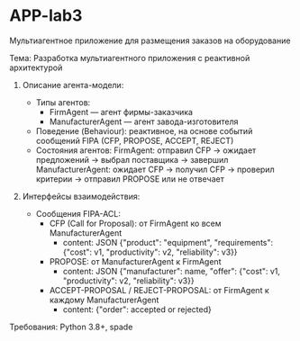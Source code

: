 # APP-lab3
Мультиагентное приложение для размещения заказов на оборудование

Тема: Разработка мультиагентного приложения с реактивной архитектурой

1. Описание агента-модели:
   - Типы агентов:
     * FirmAgent — агент фирмы-заказчика
     * ManufacturerAgent — агент завода-изготовителя
   - Поведение (Behaviour): реактивное, на основе событий сообщений FIPA (CFP, PROPOSE, ACCEPT, REJECT)
   - Состояния агентов:
     FirmAgent: отправил CFP -> ожидает предложений -> выбрал поставщика -> завершил
     ManufacturerAgent: ожидает CFP -> получил CFP -> проверил критерии -> отправил PROPOSE или не отвечает

2. Интерфейсы взаимодействия:
   - Сообщения FIPA-ACL:
     * CFP (Call for Proposal): от FirmAgent ко всем ManufacturerAgent
       - content: JSON {"product": "equipment", "requirements": {"cost": v1, "productivity": v2, "reliability": v3}}
     * PROPOSE: от ManufacturerAgent к FirmAgent
       - content: JSON {"manufacturer": name, "offer": {"cost": v1, "productivity": v2, "reliability": v3}}
     * ACCEPT-PROPOSAL / REJECT-PROPOSAL: от FirmAgent к каждому ManufacturerAgent
       - content: {"order": accepted or rejected}

Требования: Python 3.8+, spade

